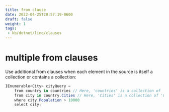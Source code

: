 ```yaml
---
title: from clause
date: 2022-04-25T20:57:19-0600
draft: false
weight: 1
tags:
 - kb/dotnet/linq/clauses
---
```


# multiple from clauses
Use additional from clauses when each element in the source is itself a collection or contains a collection:

```cs
IEnumerable<City> cityQuery =
    from country in countries // Here, 'countries' is a collection of 'Country' objects.
    from city in country.Cities // Here, 'Cities' is a collection of 'City' objects.
    where city.Population > 10000
    select city;
```